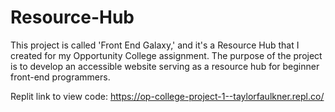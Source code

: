 # Resource-Hub
This project is called 'Front End Galaxy,' and it's a Resource Hub that I created for my Opportunity College assignment. The purpose of the project is to develop an accessible website serving as a resource hub for beginner front-end programmers.

Replit link to view code: https://op-college-project-1--taylorfaulkner.repl.co/
